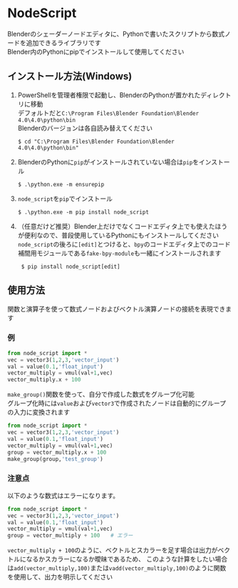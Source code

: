 # NodeScript
Blenderのシェーダーノードエディタに、Pythonで書いたスクリプトから数式ノードを追加できるライブラリです  
Blender内のPythonにpipでインストールして使用してください

## インストール方法(Windows)
1. PowerShellを管理者権限で起動し、BlenderのPythonが置かれたディレクトリに移動  
   デフォルトだと`C:\Program Files\Blender Foundation\Blender 4.0\4.0\python\bin`  
   Blenderのバージョンは各自読み替えてください
     ```
     $ cd "C:\Program Files\Blender Foundation\Blender 4.0\4.0\python\bin"
     ```
1. BlenderのPythonに`pip`がインストールされていない場合は`pip`をインストール
    ```
    $ .\python.exe -m ensurepip
    ```
1. `node_script`を`pip`でインストール
    ```
    $ .\python.exe -m pip install node_script
    ```
1. （任意だけど推奨）Blender上だけでなくコードエディタ上でも使えたほうが便利なので、普段使用しているPythonにもインストールしてください  
   `node_script`の後ろに`[edit]`とつけると、`bpy`のコードエディタ上でのコード補間用モジュールである`fake-bpy-module`も一緒にインストールされます
   ```
    $ pip install node_script[edit]
   ```
## 使用方法
関数と演算子を使って数式ノードおよびベクトル演算ノードの接続を表現できます  
### 例

```python
from node_script import *
vec = vector3(1,2,3,'vector_input')
val = value(0.1,'float_input')
vector_multiply = vmul(val+1,vec)
vector_multiply.x + 100
```

`make_group()`関数を使って、自分で作成した数式をグループ化可能  
グループ化時には`value`および`vector3`で作成されたノードは自動的にグループの入力に変換されます
```python
from node_script import *
vec = vector3(1,2,3,'vector_input')
val = value(0.1,'float_input')
vector_multiply = vmul(val+1,vec)
group = vector_multiply.x + 100
make_group(group,'test_group')
```
### 注意点
以下のような数式はエラーになります。
```python
from node_script import *
vec = vector3(1,2,3,'vector_input')
val = value(0.1,'float_input')
vector_multiply = vmul(val+1,vec)
group = vector_multiply + 100　　# エラー
```
`vector_multiply + 100`のように、ベクトルとスカラーを足す場合は出力がベクトルになるかスカラーになるか曖昧であるため、
このような計算をしたい場合は`add(vector_multiply,100)`または`vadd(vector_multiply,100)`のように関数を使用して、出力を明示してください

